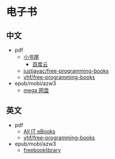 # 电子书

## 中文
* pdf
    - [小书屋](http://www.xiaoshuwu.net/)
        + [百度云](http://pan.baidu.com/share/home?uk=3339153721&view=share)
    - [justjavac/free-programming-books](https://github.com/justjavac/free-programming-books-zh_CN)
    - [vhf/free-programming-books](https://github.com/vhf/free-programming-books/blob/master/free-programming-books-zh.md)
* epub/mobi/azw3
    - [mega 网盘](https://mega.nz/#F!qQUwUTKR!okYrzPOauVIaFj4GNSRZfA)


## 英文 
* pdf
    - [All IT eBooks](http://www.allitebooks.com/)
    - [vhf/free-programming-books](https://github.com/vhf/free-programming-books/blob/master/free-programming-books.md)
* epub/mobi/azw3
    - [freebooklibrary](http://books.freebooklibrary.org)
